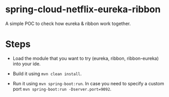 spring-cloud-netflix-eureka-ribbon
==================================

A simple POC to check how eureka & ribbon work together.

Steps
=====

- Load the module that you want to try (eureka, ribbon, ribbon-eureka) into your ide.

- Build it using `mvn clean install`.

- Run it using `mvn spring-boot:run`. In case you need to specify a custom port `mvn spring-boot:run -Dserver.port=9092`.

